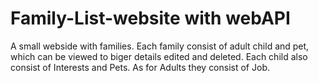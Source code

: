 # Family-List-website with webAPI

A small webside with families. Each family consist of adult child and pet,
which can be viewed to biger details edited and deleted. Each child also consist of Interests and Pets.
As for Adults they consist of Job.
